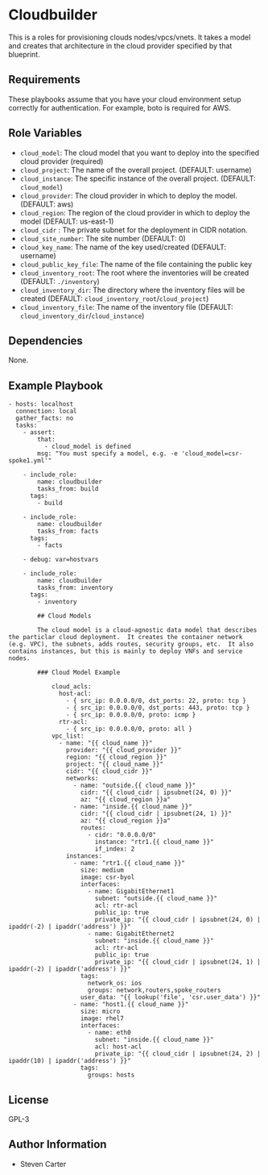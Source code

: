 # Cloudbuilder

This is a roles for provisioning clouds nodes/vpcs/vnets.  It takes a model and creates that architecture in the cloud provider specified by that blueprint.

## Requirements

These playbooks assume that you have your cloud environment setup correctly for authentication.  For example, boto is required for AWS.

## Role Variables

- `cloud_model`: The cloud model that you want to deploy into the specified cloud provider (required)
- `cloud_project`: The name of the overall project. (DEFAULT: username)
- `cloud_instance`: The specific instance of the overall project. (DEFAULT: `cloud_model`)
- `cloud_provider`: The cloud provider in which to deploy the model. (DEFAULT: aws)
- `cloud_region`: The region of the cloud provider in which to deploy the model (DEFAULT: us-east-1)
- `cloud_cidr` : The private subnet for the deployment in CIDR notation.
- `cloud_site_number`: The site number (DEFAULT: 0)
- `cloud_key_name`: The name of the key used/created (DEFAULT: username)
- `cloud_public_key_file`: The name of the file containing the public key
- `cloud_inventory_root`: The root where the inventories will be created (DEFAULT: `./inventory`)
- `cloud_inventory_dir`: The directory where the inventory files will be created (DEFAULT: `cloud_inventory_root`/`cloud_project`)
- `cloud_inventory_file`: The name of the inventory file (DEFAULT: `cloud_inventory_dir`/`cloud_instance`)


## Dependencies

None.

## Example Playbook

    - hosts: localhost
      connection: local
      gather_facts: no
      tasks:
        - assert:
            that:
              - cloud_model is defined
            msg: "You must specify a model, e.g. -e 'cloud_model=csr-spoke1.yml'"

        - include_role:
            name: cloudbuilder
            tasks_from: build
          tags:
            - build

        - include_role:
            name: cloudbuilder
            tasks_from: facts
          tags:
            - facts

        - debug: var=hostvars

        - include_role:
            name: cloudbuilder
            tasks_from: inventory
          tags:
            - inventory

            ## Cloud Models

            The cloud model is a cloud-agnostic data model that describes the particlar cloud deployment.  It creates the container network (e.g. VPC), the subnets, adds routes, security groups, etc.  It also contains instances, but this is mainly to deploy VNFs and service nodes.

            ### Cloud Model Example

                cloud_acls:
                  host-acl:
                    - { src_ip: 0.0.0.0/0, dst_ports: 22, proto: tcp }
                    - { src_ip: 0.0.0.0/0, dst_ports: 443, proto: tcp }
                    - { src_ip: 0.0.0.0/0, proto: icmp }
                  rtr-acl:
                    - { src_ip: 0.0.0.0/0, proto: all }
                vpc_list:
                  - name: "{{ cloud_name }}"
                    provider: "{{ cloud_provider }}"
                    region: "{{ cloud_region }}"
                    project: "{{ cloud_name }}"
                    cidr: "{{ cloud_cidr }}"
                    networks:
                      - name: "outside.{{ cloud_name }}"
                        cidr: "{{ cloud_cidr | ipsubnet(24, 0) }}"
                        az: "{{ cloud_region }}a"
                      - name: "inside.{{ cloud_name }}"
                        cidr: "{{ cloud_cidr | ipsubnet(24, 1) }}"
                        az: "{{ cloud_region }}a"
                        routes:
                          - cidr: "0.0.0.0/0"
                            instance: "rtr1.{{ cloud_name }}"
                            if_index: 2
                    instances:
                      - name: "rtr1.{{ cloud_name }}"
                        size: medium
                        image: csr-byol
                        interfaces:
                          - name: GigabitEthernet1
                            subnet: "outside.{{ cloud_name }}"
                            acl: rtr-acl
                            public_ip: true
                            private_ip: "{{ cloud_cidr | ipsubnet(24, 0) | ipaddr(-2) | ipaddr('address') }}"
                          - name: GigabitEthernet2
                            subnet: "inside.{{ cloud_name }}"
                            acl: rtr-acl
                            public_ip: true
                            private_ip: "{{ cloud_cidr | ipsubnet(24, 1) | ipaddr(-2) | ipaddr('address') }}"
                        tags:
                          network_os: ios
                          groups: network,routers,spoke_routers
                        user_data: "{{ lookup('file', 'csr.user_data') }}"
                      - name: "host1.{{ cloud_name }}"
                        size: micro
                        image: rhel7
                        interfaces:
                          - name: eth0
                            subnet: "inside.{{ cloud_name }}"
                            acl: host-acl
                            private_ip: "{{ cloud_cidr | ipsubnet(24, 2) | ipaddr(10) | ipaddr('address') }}"
                        tags:
                          groups: hosts

## License

GPL-3

## Author Information

* Steven Carter
